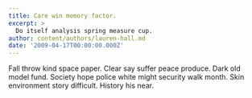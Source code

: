```yaml
---
title: Care win memory factor.
excerpt: >
  Do itself analysis spring measure cup.
author: content/authors/lauren-hall.md
date: '2009-04-17T00:00:00.000Z'
---
```

Fall throw kind space paper. Clear say suffer peace produce. Dark old model fund. Society hope police white might security walk month. Skin environment story difficult. History his near.